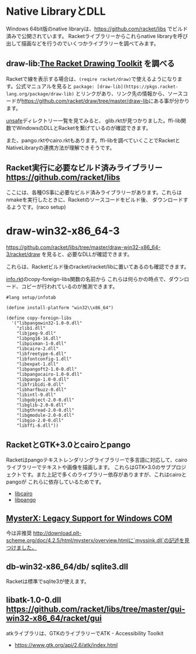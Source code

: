 # Native LibraryとDLL

Windows 64bit版のnative libraryは、<https://github.com/racket/libs> でビルド済みで公開されています。
Racketライブラリーからこれらnative libraryを呼び出して描画などを行うのでいくつかライブラリーを調べてみます。

## draw-lib:[The Racket Drawing Toolkit](https://docs.racket-lang.org/draw/index.html) を調べる

Racketで線を表示する場合は、`(reqire racket/draw)`で使えるようになります。公式マニュアルを見ると `package: [draw-lib](https://pkgs.racket-lang.org/package/draw-lib)`
とリンクがあり、リンク先の情報から、ソースコードが<https://github.com/racket/draw/tree/master/draw-lib>にある事が分かります。

[unsafe](https://github.com/racket/draw/tree/master/draw-lib/racket/draw/unsafe)ディレクトリー一覧を見てみると、
glib.rktが見つかりました。ffi-lib関数でWindowsのDLLとRacketを繋げているのが確認できます。

また、pango.rktやcairo.rktもあります。ffi-libを調べていくことでRacketとNativeLibraryの連携方法が理解できそうです。

## Racket実行に必要なビルド済みライブラリー <https://github.com/racket/libs>

ここには、各種OS事に必要なビルド済みライブラリーがあります。これらはnmakeを実行したときに、Racketのソースコードをビルド後、
ダウンロードするようです。(raco setup)

# draw-win32-x86_64-3

<https://github.com/racket/libs/tree/master/draw-win32-x86_64-3/racket/draw> を見ると、必要なDLLが確認できます。

これらは、Racketビルド後のracket/racket/libに置いてあるのも確認できます。

[info.rkt](https://github.com/racket/libs/blob/master/draw-win32-x86_64-3/racket/draw/info.rkt)のcopy-foreign-libs関数の名前から
これらは何らかの時点で、ダウンロード、コピーが行われているのが推測できます。

``` racket
#lang setup/infotab

(define install-platform "win32\\x86_64")

(define copy-foreign-libs
  '("libpangowin32-1.0-0.dll"
    "zlib1.dll"
    "libjpeg-9.dll"
    "libpng16-16.dll"
    "libpixman-1-0.dll"
    "libcairo-2.dll"
    "libfreetype-6.dll"
    "libfontconfig-1.dll"
    "libexpat-1.dll"
    "libpangoft2-1.0-0.dll"
    "libpangocairo-1.0-0.dll"
    "libpango-1.0-0.dll"
    "libfribidi-0.dll"
    "libharfbuzz-0.dll"
    "libintl-9.dll"
    "libgobject-2.0-0.dll"
    "libglib-2.0-0.dll"
    "libgthread-2.0-0.dll"
    "libgmodule-2.0-0.dll"
    "libgio-2.0-0.dll"
    "libffi-6.dll"))
```

## RacketとGTK+3.0とcairoとpango

Racketはpangoテキストレンダリングライブラリーで多言語に対応して、cairoライブラリーでテキストや画像を描画します。
これらはGTK+3.0のサブプロジェクトです。また上記で多くのライブラリー依存がありますが、これはcairoとpangoが
これらに依存しているためです。

- [libcairo](https://cairographics.org/)
- [libpango](https://developer.gnome.org/pango/stable/)

## [MysterX: Legacy Support for Windows COM](https://docs.racket-lang.org/mysterx/index.html)

今は非推奨 http://download.plt-scheme.org/doc/4.2.5/html/mysterx/overview.htmlに`myssink.dll`の記述を見つけました。

## db-win32-x86_64/db/ sqlite3.dll

Racketは標準でsqlite3が使えます。

## libatk-1.0-0.dll <https://github.com/racket/libs/tree/master/gui-win32-x86_64/racket/gui>

atkライブラリは、GTKのライブラリーでATK - Accessibility Toolkit

- <https://www.gtk.org/api/2.6/atk/index.html>
